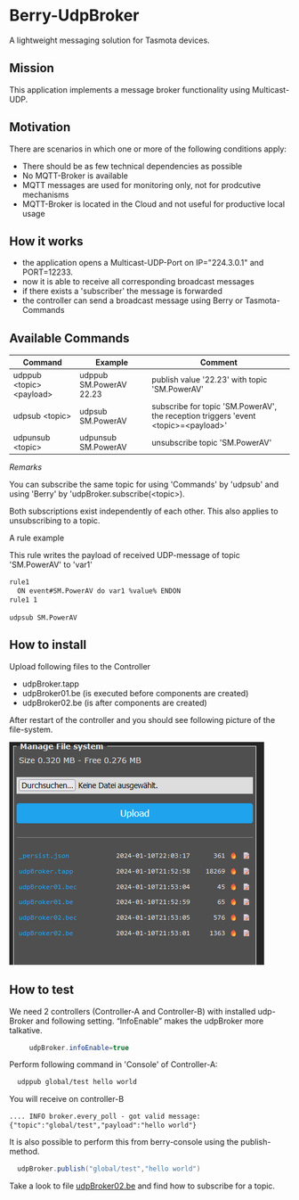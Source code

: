 # Berry-UdpBroker
A lightweight messaging solution for Tasmota devices.


## Mission

This application implements a message broker functionality using Multicast-UDP.


## Motivation

There are scenarios in which one or more of the following conditions apply:

* There should be as few technical dependencies as possible
* No MQTT-Broker is available
* MQTT messages are used for monitoring only, not for prodcutive mechanisms
* MQTT-Broker is located in the Cloud and not useful for productive local usage


## How it works

- the application opens a Multicast-UDP-Port on IP="224.3.0.1" and PORT=12233.
- now it is able to receive all corresponding broadcast messages
- if there exists a 'subscriber' the message is forwarded 
- the controller can send a broadcast message using Berry or Tasmota-Commands


## Available Commands

Command                       | Example               | Comment
---                           |---                    |---
udppub \<topic\> \<payload\>  |udppub SM.PowerAV 22.23 | publish value '22.23' with topic 'SM.PowerAV'
udpsub \<topic\>              |udpsub SM.PowerAV      | subscribe for topic 'SM.PowerAV', the reception  triggers 'event \<topic\>=\<payload\>'
udpunsub \<topic\>            |udpunsub SM.PowerAV    | unsubscribe topic 'SM.PowerAV'

*Remarks*

You can subscribe the same topic for using 'Commands' by 'udpsub'  and using 'Berry' by 'udpBroker.subscribe(\<topic\>).

Both subscriptions exist independently of each other.
This also applies to unsubscribing to a topic.

A rule example

This rule writes the payload of received UDP-message of topic 'SM.PowerAV' to 'var1'
```
rule1 
  ON event#SM.PowerAV do var1 %value% ENDON 	      
rule1 1

udpsub SM.PowerAV   
```


## How to install

Upload following files to the Controller

- udpBroker.tapp
- udpBroker01.be   (is executed before components are created)
- udpBroker02.be   (is after components are created)
  
After restart of the controller and you should see following picture of the file-system.

![Alt text](images/filesystem.png)



## How to test

  We need 2 controllers (Controller-A and Controller-B) with installed udp-Broker  and following setting.
  “InfoEnable” makes the udpBroker more talkative.
  
```java
     udpBroker.infoEnable=true
 ```

  Perform following command in 'Console' of Controller-A:

```sh
  udppub global/test hello world
 ```

  You will receive on controller-B

    .... INFO broker.every_poll - got valid message:{"topic":"global/test","payload":"hello world"}

  It is also possible to perform this from berry-console using the publish-method.


```java
  udpBroker.publish("global/test","hello world")
```

Take a look to file [udpBroker02.be](udpBroker02.be) and find how to subscribe for a topic.

